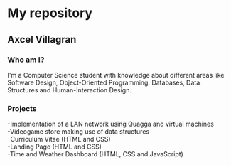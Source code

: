 # My repository
## Axcel Villagran
<!--
**AxcelVillagran/AxcelVillagran** is a ✨ _special_ ✨ repository because its `README.md` (this file) appears on your GitHub profile.

Here are some ideas to get you started:

- 🔭 I’m currently working on ...
- 🌱 I’m currently learning ...
- 👯 I’m looking to collaborate on ...
- 🤔 I’m looking for help with ...
- 💬 Ask me about ...
- 📫 How to reach me: ...
- 😄 Pronouns: ...
- ⚡ Fun fact: ...
-->
### Who am I?
I'm a Computer Science student with knowledge about different areas like Software Design, Object-Oriented Programming, Databases, Data Structures and Human-Interaction Design. 

### Projects
-Implementation of a LAN network using Quagga and virtual machines\
-Videogame store making use of data structures\
-Curriculum Vitae (HTML and CSS) \
-Landing Page (HTML and CSS)\
-Time and Weather Dashboard (HTML, CSS and JavaScript)
